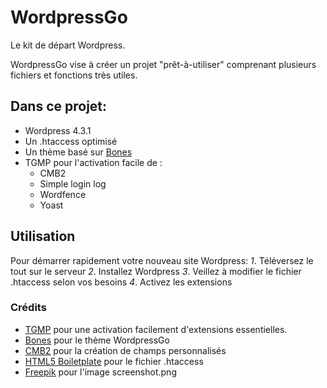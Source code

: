# WordpressGo

Le kit de départ Wordpress.

WordpressGo vise à créer un projet "prêt-à-utiliser" comprenant plusieurs fichiers et fonctions très utiles.

## Dans ce projet:

* Wordpress 4.3.1
* Un .htaccess optimisé
* Un thème basé sur [Bones](http://themble.com/bones/)
* TGMP pour l'activation facile de :
	* CMB2
	* Simple login log
	* Wordfence
	* Yoast

## Utilisation
Pour démarrer rapidement votre nouveau site Wordpress:
*1*. Téléversez le tout sur le serveur
*2*. Installez Wordpress
*3*. Veillez à modifier le fichier .htaccess selon vos besoins
*4*. Activez les extensions


### Crédits

 * [TGMP](http://tgmpluginactivation.com/) pour une activation facilement d'extensions essentielles.
 * [Bones](https://github.com/eddiemachado/bones) pour le thème WordpressGo
 * [CMB2](https://github.com/WebDevStudios/CMB2) pour la création de champs personnalisés
 * [HTML5 Boiletplate](https://github.com/h5bp/html5-boilerplate) pour le fichier .htaccess
 * [Freepik](http://www.freepik.com/) pour l'image screenshot.png